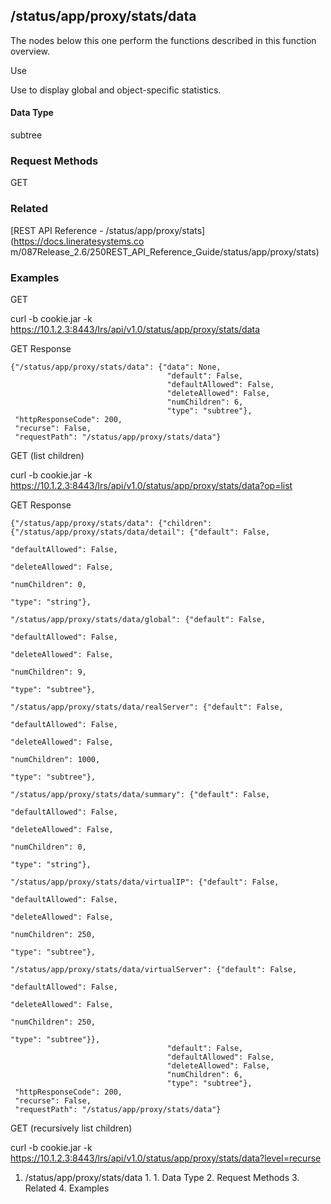 ## /status/app/proxy/stats/data

The nodes below this one perform the functions described in this function
overview.

Use

Use to display global and object-specific statistics.

#### Data Type

subtree

### Request Methods

GET

### Related

[REST API Reference - /status/app/proxy/stats](https://docs.lineratesystems.co
m/087Release_2.6/250REST_API_Reference_Guide/status/app/proxy/stats)

### Examples

GET

curl -b cookie.jar -k
https://10.1.2.3:8443/lrs/api/v1.0/status/app/proxy/stats/data

GET Response

    
    
    {"/status/app/proxy/stats/data": {"data": None,
                                       "default": False,
                                       "defaultAllowed": False,
                                       "deleteAllowed": False,
                                       "numChildren": 6,
                                       "type": "subtree"},
     "httpResponseCode": 200,
     "recurse": False,
     "requestPath": "/status/app/proxy/stats/data"}
    

GET (list children)

curl -b cookie.jar -k
https://10.1.2.3:8443/lrs/api/v1.0/status/app/proxy/stats/data?op=list

GET Response

    
    
    {"/status/app/proxy/stats/data": {"children": {"/status/app/proxy/stats/data/detail": {"default": False,
                                                                                              "defaultAllowed": False,
                                                                                              "deleteAllowed": False,
                                                                                              "numChildren": 0,
                                                                                              "type": "string"},
                                                     "/status/app/proxy/stats/data/global": {"default": False,
                                                                                              "defaultAllowed": False,
                                                                                              "deleteAllowed": False,
                                                                                              "numChildren": 9,
                                                                                              "type": "subtree"},
                                                     "/status/app/proxy/stats/data/realServer": {"default": False,
                                                                                                  "defaultAllowed": False,
                                                                                                  "deleteAllowed": False,
                                                                                                  "numChildren": 1000,
                                                                                                  "type": "subtree"},
                                                     "/status/app/proxy/stats/data/summary": {"default": False,
                                                                                               "defaultAllowed": False,
                                                                                               "deleteAllowed": False,
                                                                                               "numChildren": 0,
                                                                                               "type": "string"},
                                                     "/status/app/proxy/stats/data/virtualIP": {"default": False,
                                                                                                 "defaultAllowed": False,
                                                                                                 "deleteAllowed": False,
                                                                                                 "numChildren": 250,
                                                                                                 "type": "subtree"},
                                                     "/status/app/proxy/stats/data/virtualServer": {"default": False,
                                                                                                     "defaultAllowed": False,
                                                                                                     "deleteAllowed": False,
                                                                                                     "numChildren": 250,
                                                                                                     "type": "subtree"}},
                                       "default": False,
                                       "defaultAllowed": False,
                                       "deleteAllowed": False,
                                       "numChildren": 6,
                                       "type": "subtree"},
     "httpResponseCode": 200,
     "recurse": False,
     "requestPath": "/status/app/proxy/stats/data"}
    

GET (recursively list children)

curl -b cookie.jar -k
https://10.1.2.3:8443/lrs/api/v1.0/status/app/proxy/stats/data?level=recurse

  1. /status/app/proxy/stats/data
    1.       1. Data Type
    2. Request Methods
    3. Related
    4. Examples

